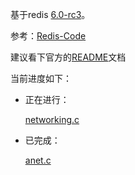 基于redis [6.0-rc3](https://github.com/antirez/redis/archive/6.0-rc3.tar.gz)。

参考：[Redis-Code](https://github.com/linyiqun/Redis-Code)

建议看下官方的[README](./README-Original.md)文档

当前进度如下：

- 正在进行：

  [networking.c](./src/networking.c)

- 已完成：

  [anet.c](./src/anet.c)

